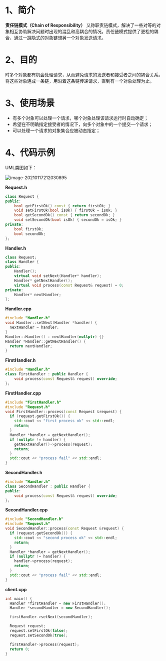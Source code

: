 # 1、简介

**责任链模式（Chain of Responsibility）** 又称职责链模式，解决了一些对等的对象相互协助解决问题时出现的混乱和高耦合的情况。责任链模式提供了更松的耦合，通过一跳隐式的对象链想另一个对象发送请求。

# 2、目的

时多个对象都有机会处理请求，从而避免请求的发送者和接受者之间的耦合关系。将这些对象连成一条链，用沿着这条链传递请求，直到有一个对象处理为止。

# 3、使用场景

- 有多个对象可以处理一个请求，哪个对象处理该请求运行时自动确定；
- 希望在不明确指定接受者的情况下，向多个对象中的一个提交一个请求；
- 可以处理一个请求的对象集合应被动态指定；

# 4、代码示例

UML类图如下：

![image-20210117212030895](E:\Note\设计模式\image-20210117212030895.png)

**Request.h**

```c++
class Request {
public:
    bool getFirstOk() const { return firstOk; }
    void setFirstOk(bool isOk) { firstOk = isOk; }
    bool getSecondOk() const { return secondOk; }
    void setSecondOk(bool isOk) { secondOk = isOk; }
private:
    bool firstOk;
    bool secondOk;
};
```

**Handler.h**

```c++
class Request;
class Handler {
public:
    Handler();
    virtual void setNext(Handler* handler);
    Handler* getNextHandler();
    virtual void process(const Request& request) = 0;
private:
    Handler* nextHandler;
};
```

**Handler.cpp**

```c++
#include "Handler.h"
void Handler::setNext(Handler *handler) {
  nextHandler = handler;
}
Handler::Handler() : nextHandler(nullptr) {}
Handler *Handler::getNextHandler() {
  return nextHandler;
}
```

**FirstHandler.h**

```c++
#include "Handler.h"
class FirstHandler : public Handler {
    void process(const Request& request) override;
};
```

**FirstHandler.cpp**

```c++
#include "FirstHandler.h"
#include "Request.h"
void FirstHandler::process(const Request &request) {
  if (request.getFirstOk()) {
    std::cout << "first process ok" << std::endl;
    return;
  }
  Handler *handler = getNextHandler();
  if (nullptr != handler) {
    getNextHandler()->process(request);
    return;
  }
  std::cout << "process fail" << std::endl;
}
```

**SecondHandler.h**

```c++
#include "Handler.h"
class SecondHandler : public Handler {
public:
    void process(const Request& request) override;
};
```

**SecondHandler.cpp**

```c++
#include "SecondHandler.h"
#include "Request.h"
void SecondHandler::process(const Request &request) {
  if (request.getSecondOk()) {
    std::cout << "second process ok" << std::endl;
    return;
  }
  Handler *handler = getNextHandler();
  if (nullptr != handler) {
    handler->process(request);
    return;
  }
  std::cout << "process fail" << std::endl;
}
```

**client.cpp**

```c++
int main() {
  Handler *firstHandler = new FirstHandler();
  Handler *secondHandler = new SecondHandler();

  firstHandler->setNext(secondHandler);

  Request request;
  request.setFirstOk(false);
  request.setSecondOk(true);

  firstHandler->process(request);
  return 0;
}
```

